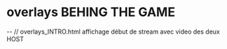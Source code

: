 # overlays BEHING THE GAME
--
// overlays_INTRO.html
affichage début de stream avec video des deux HOST